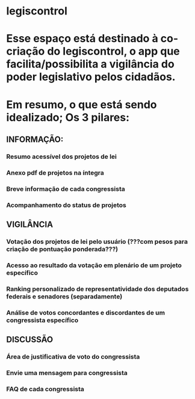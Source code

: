 # legiscontrol

# Esse espaço está destinado à co-criação do legiscontrol, o app que facilita/possibilita a vigilância do poder legislativo pelos cidadãos. 

# Em resumo, o que está sendo idealizado; Os 3 pilares:

## INFORMAÇÃO:
### Resumo acessível dos projetos de lei
### Anexo pdf de projetos na íntegra
### Breve informação de cada congressista
### Acompanhamento do status de projetos

## VIGILÂNCIA
### Votação dos projetos de lei pelo usuário (???com pesos para criação de pontuação ponderada???)
### Acesso ao resultado da votação em plenário de um projeto específico
### Ranking personalizado de representatividade dos deputados federais e senadores (separadamente)
### Análise de votos concordantes e discordantes de um congressista específico

## DISCUSSÃO
### Área de justificativa de voto do congressista
### Envie uma mensagem para congressista
### FAQ de cada congressista

